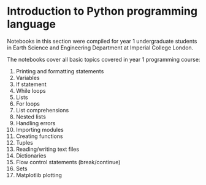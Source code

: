 # Introduction to Python programming language

Notebooks in this section were compiled for year 1 undergraduate students in Earth Science and Engineering Department at Imperial College London.

The notebooks cover all basic topics covered in year 1 programming course:
1. Printing and formatting statements
2. Variables
3. If statement
4. While loops
5. Lists
6. For loops
7. List comprehensions
8. Nested lists
9. Handling errors
10. Importing modules
11. Creating functions
12. Tuples
13. Reading/writing text files
14. Dictionaries
15. Flow control statements (break/continue)
16. Sets
17. Matplotlib plotting
